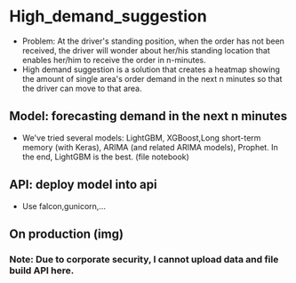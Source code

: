 # High_demand_suggestion
- Problem: At the driver's standing position,  when the order has not been received, the driver will wonder about her/his standing location that enables her/him to receive the order in n-minutes.   
- High demand suggestion is a solution that creates a heatmap showing the amount of single area's order demand in the next n minutes so that the driver can move to that area.
## Model: forecasting demand in the next n minutes
- We've tried several models: LightGBM, XGBoost,Long short-term memory (with Keras), ARIMA (and related ARIMA models), Prophet. In the end, LightGBM is the best. (file notebook)
## API: deploy model into api
- Use falcon,gunicorn,... 
## On production (img)

### Note: Due to corporate security, I cannot upload data and file build API here.
